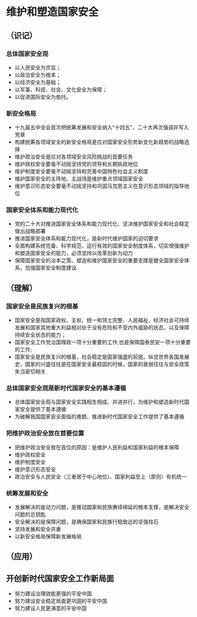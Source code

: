 # 维护和塑造国家安全

## （识记）

### 总体国家安全观

- 以人民安全为宗旨；
- 以政治安全为根本；
- 以经济安全为基础；
- 以军事、科技、社会、文化安全为保障；
- 以促进国际安全为依托。

### 新安全格局

- 十九届五中全会首次把统筹发展和安全纳入“十四五”，二十大再次强调并写入党章
- 构建统筹各领域安全的新安全格局是应对国家安全形势新变化新趋势的战略选择
- 维护政治安全是应对各领域安全风险挑战的首要任务
- 维护政权安全要毫不动摇坚持党的领导和长期执政地位
- 维护制度安全要毫不动摇坚持和完善中国特色社会主义制度
- 维护国家安全的主阵地、主战场是维护重点领域国家安全
- 维护意识形态安全要毫不动摇坚持和巩固马克思主义在意识形态领域的指导地位

### 国家安全体系和能力现代化

- 党的二十大对推进国家安全体系和能力现代化、坚决维护国家安全和社会稳定做出战略部署
- 推进国家安全体系和能力现代化，是新时代维护国家的迫切要求
- 全面构建系统完备、科学规范、运行有效的国家安全制度体系，切实增强维护和塑造国家安全的能力，必须坚持以改革创新为动力
- 保障国家安全的治本之策、塑造和维护国家安全的重要支撑是健全国家安全体系，加强国家安全制度建设

## （理解）

### 国家安全是民族复兴的根基

- 国家安全是指国家政权、主权、统一和领土完整、人民福祉、经济社会可持续发展和国家其他重大利益相对处于没有危险和不受内外威胁的状态，以及保障持续安全状态的能力；
- 国家安全工作党治国理政一项十分重要的工作,也是保障国泰民安一项十分重要的工作;
- 国家安全是民族复兴的根基，社会稳定是国家强盛的前提。纵览世界各国发展史，国家的兴盛往往是在国家安全最稳固的时候，国家的衰弱往往与安全政策失当密切相关

### 总体国家安全观是新时代国家安全的基本遵循

- 总体国家安全观与国家安全实践相生相成、并进并行，为维护和塑造新时代国家安全提供了基本遵循
- 为破解我国国家安全面临的难题、推进新时代国家安全工作提供了基本遵循

### 把维护政治安全放在首要位置

- 把维护政治安全放在首位的原因：是维护人民利益和国家利益的根本保障
- 维护政权安全
- 维护制度安全
- 维护意识形态安全
- 政治安全与人民安全（三者居于中心地位）、国家利益至上（原则）有机统一

### 统筹发展和安全

- 发展解决的是动力问题，是推动国家和民族赓续绵延的根本支撑，是解决安全问题的总钥匙
- 安全解决的是保障问题，是确保国家和民族行稳致远的坚强柱石
- 坚持发展和安全并重
- 以新安全格局保障新发展格局

## （应用）

## 开创新时代国家安全工作新局面

- 努力建设治理效能更强的平安中国
- 努力建设安全稳定局面更巩固的平安中国
- 努力建设人民更满意的平安中国
